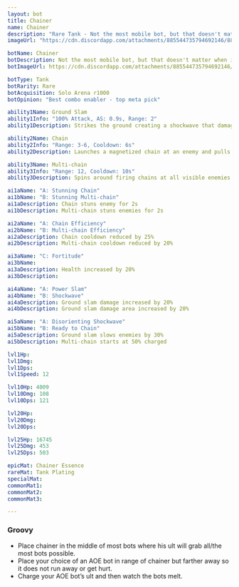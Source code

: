 ```yaml
---
layout: bot
title: Chainer
name: Chainer
description: "Rare Tank - Not the most mobile bot, but that doesn't matter when it can bring the fight to itself."
imageUrl: "https://cdn.discordapp.com/attachments/885544735794692146/885545888360054794/chainer.png"

botName: Chainer
botDescription: Not the most mobile bot, but that doesn't matter when it can bring the fight to itself.
botImageUrl: https://cdn.discordapp.com/attachments/885544735794692146/885545888360054794/chainer.png

botType: Tank
botRarity: Rare
botAcquisition: Solo Arena r1000
botOpinion: "Best combo enabler - top meta pick"

ability1Name: Ground Slam
ability1Info: "100% Attack, AS: 0.9s, Range: 2"
ability1Description: Strikes the ground creating a shockwave that damages nearby enemies

ability2Name: Chain
ability2Info: "Range: 3-6, Cooldown: 6s"
ability2Description: Launches a magnetized chain at an enemy and pulls them towards the Chainer

ability3Name: Multi-chain
ability3Info: "Range: 12, Cooldown: 10s"
ability3Description: Spins around firing chains at all visible enemies then pulls them all in together

ai1aName: "A: Stunning Chain"
ai1bName: "B: Stunning Multi-chain"
ai1aDescription: Chain stuns enemy for 2s
ai1bDescription: Multi-chain stuns enemies for 2s

ai2aName: "A: Chain Efficiency"
ai2bName: "B: Multi-chain Efficiency" 
ai2aDescription: Chain cooldown reduced by 25%
ai2bDescription: Multi-chain cooldown reduced by 20%

ai3aName: "C: Fortitude"
ai3bName: 
ai3aDescription: Health increased by 20%
ai3bDescription: 

ai4aName: "A: Power Slam"
ai4bName: "B: Shockwave"
ai4aDescription: Ground slam damage increased by 20%
ai4bDescription: Ground slam damage area increased by 20%

ai5aName: "A: Disorienting Shockwave"
ai5bName: "B: Ready to Chain"
ai5aDescription: Ground slam slows enemies by 30%
ai5bDescription: Multi-chain starts at 50% charged

lvl1Hp: 
lvl1Dmg: 
lvl1Dps: 
lvl1Speed: 12

lvl10Hp: 4009
lvl10Dmg: 108
lvl10Dps: 121

lvl20Hp: 
lvl20Dmg: 
lvl20Dps: 

lvl25Hp: 16745
lvl25Dmg: 453
lvl25Dps: 503

epicMat: Chainer Essence
rareMat: Tank Plating
specialMat: 
commonMat1: 
commonMat2: 
commonMat3: 

---
```


### Groovy

- Place chainer in the middle of most bots where his ult will grab all/the most bots possible. 
- Place your choice of an AOE bot in range of chainer but farther away so it does not run away or get hurt. 
- Charge your AOE bot’s ult and then watch the bots melt.

